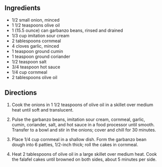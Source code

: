 <div id="wikitext">

<span id="ingredients"></span>

Ingredients
-----------

-   1/2 small onion, minced
-   1 1/2 teaspoons olive oil
-   1 (15.5 ounce) can garbanzo beans, rinsed and drained
-   1/3 cup imitation sour cream
-   2 tablespoons cornmeal
-   4 cloves garlic, minced
-   1 teaspoon ground cumin
-   1 teaspoon ground coriander
-   1/2 teaspoon salt
-   3/4 teaspoon hot sauce
-   1/4 cup cornmeal
-   2 tablespoons olive oil

<span id="directions"></span>

Directions
----------

1.  Cook the onions in 1 1/2 teaspoons of olive oil in a skillet over
    medium heat until soft and translucent.
    <div class="vspace">

    </div>

2.  Pulse the garbanzo beans, imitation sour cream, cornmeal, garlic,
    cumin, coriander, salt, and hot sauce in a food processor until
    smooth. Transfer to a bowl and stir in the onions; cover and chill
    for 30 minutes.
    <div class="vspace">

    </div>

3.  Place 1/4 cup cornmeal in a shallow dish. Form the garbanzo bean
    dough into 6 patties, 1/2-inch thick; roll the cakes in cornmeal.
    <div class="vspace">

    </div>

4.  Heat 2 tablespoons of olive oil in a large skillet over medium heat.
    Cook the falafel cakes until browned on both sides, about 5 minutes
    per side.

<div class="vspace">

</div>

<div style="display: none;">

<span id="nutrition"></span>

Nutrition info
--------------

  --------------------- -----------------
  Serving Size          1/3 of a recipe
  Servings Per Recipe   3
  Amount Per Serving     
  Calories              409
  Calories from Fat     168
  --------------------- -----------------

% Daily Value \*

  --------------------------- ------
  Total Fat 18.7g             29 %
  \*\* Saturated Fat 6.3g     32 %
  \*\* Cholesterol 0mg        0 %
  Sodium 887mg                35 %
  \*\* Potassium 367mg        10 %
  Total Carbohydrates 51.7g   17 %
  Dietary Fiber 7.9g          31 %
  Protein 9.7g                19 %
  \*\* Sugars 2.5g             
  Vitamin A                   2 %
  Vitamin C                   14 %
  Calcium                     9 %
  Iron                        35 %
  \*\* Thiamin                18 %
  \*\* Niacin                 21 %
  \*\* Vitamin B6             50 %
  \*\* Magnesium              20 %
  \*\* Folate                 77 %
  --------------------------- ------

\* Percent Daily Values are based on a 2,000 calorie diet. Your daily
values may be higher or lower depending on your calorie needs.

\*\* Nutrient information is not available for all ingredients. Amount
is based on available nutrient data.

Information is not currently available for this nutrient. If you are
following a medically restrictive diet, please consult your doctor or
registered dietitian before preparing this recipe for personal
consumption.

</div>

<div class="vspace">

</div>

<div style="display: none;">

<span id="variations"></span>

Variations
----------

</div>

<div class="vspace">

</div>

<div style="display: none;">

<span id="comments"></span>

Comments
--------

</div>

<div class="vspace">

</div>

<div style="display: none;">

Summary:"For those of us meat-a-tarians at a loss for what to feed our
vegan and vegetarian friends, this recipe works really well. Serve the
falafel cakes in pocket pita with fresh sliced vegetables and cucumber
sauce or tahini. Even the meat eaters love this recipe!"
Parent:(Recipes.)<span
class="wikiword">[MainDishes](http://wiki.tamouse.org?n=Recipes.MainDishes?action=print)</span>
<span
class="wikiword">[IncludeMe](http://wiki.tamouse.org?n=Recipes.IncludeMe?action=edit)[?](http://wiki.tamouse.org?n=Recipes.IncludeMe?action=edit)</span>:[Recipes.MainDishes](http://wiki.tamouse.org?n=Recipes.MainDishes?action=print)
Source:<http://allrecipes.com/Recipe/Magpies-Easy-Falafel-Cakes/>
Categories:[MainDish](http://wiki.tamouse.org?n=Category.MainDish),[Vegetarian](http://wiki.tamouse.org?n=Category.Vegetarian)
Tags: vegan, vegetarian, falafel

</div>

</div>
